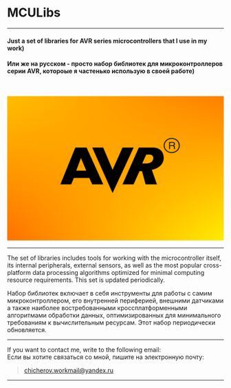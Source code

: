 # MCULibs
___

#### Just a set of libraries for AVR series microcontrollers that I use in my work)

#### Или же на русском - просто набор библиотек для микроконтроллеров серии AVR, котороые я частенько использую в своей работе)
&nbsp;

<img src="/resources/logo.png" alt="My cool logo"/>

___

The set of libraries includes tools for working with the microcontroller itself, its internal peripherals, external sensors, as well as the most popular cross-platform data processing algorithms optimized for minimal computing resource requirements. This set is updated periodically.

Набор библиотек включает в себя инструменты для работы с самим микроконтроллером, его внутренней периферией, внешними датчиками а также наиболее востребованными кроссплатформенными алгоритмами обработки данных, оптимизированных для минимального требованиям к вычислительным ресурсам. Этот набор периодически обновляется.

___

If you want to contact me, write to the following email:\
Если вы хотите связаться со мной, пишите на электронную почту:
> <chicherov.workmail@yandex.ru>
___
